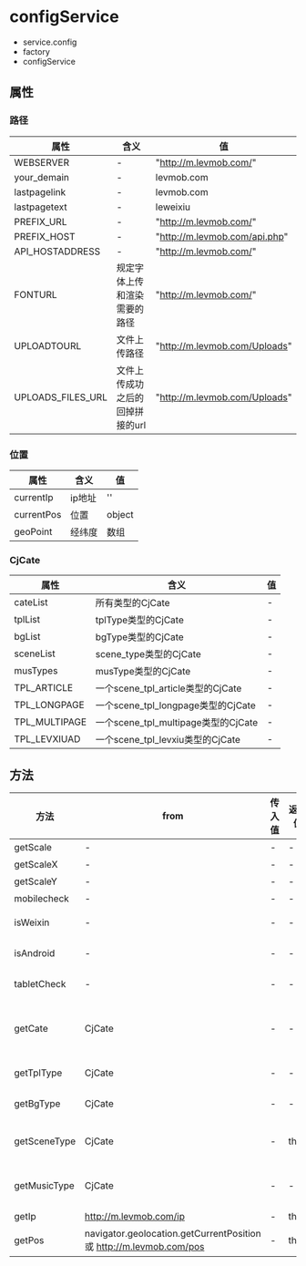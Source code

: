 # configService

- service.config
- factory
- configService

## 属性

### 路径

属性                | 含义                | 值
----------------- | ----------------- | -------------------------------
WEBSERVER         | -                 | "<http://m.levmob.com/>"
your_demain       | -                 | levmob.com
lastpagelink      | -                 | levmob.com
lastpagetext      | -                 | leweixiu
PREFIX_URL        | -                 | "<http://m.levmob.com/>"
PREFIX_HOST       | -                 | "<http://m.levmob.com/api.php>"
API_HOSTADDRESS   | -                 | "<http://m.levmob.com/>"
FONTURL           | 规定字体上传和渲染需要的路径    | "<http://m.levmob.com/>"
UPLOADTOURL       | 文件上传路径            | "<http://m.levmob.com/Uploads>"
UPLOADS_FILES_URL | 文件上传成功之后的回掉拼接的url | "<http://m.levmob.com/Uploads>"

### 位置

属性         | 含义   | 值
---------- | ---- | ------
currentIp  | ip地址 | ''
currentPos | 位置   | object
geoPoint   | 经纬度  | 数组

### CjCate

属性            | 含义                             | 值
------------- | ------------------------------ | -
cateList      | 所有类型的CjCate                    | -
tplList       | tplType类型的CjCate               | -
bgList        | bgType类型的CjCate                | -
sceneList     | scene_type类型的CjCate            | -
musTypes      | musType类型的CjCate               | -
TPL_ARTICLE   | 一个scene_tpl_article类型的CjCate   | -
TPL_LONGPAGE  | 一个scene_tpl_longpage类型的CjCate  | -
TPL_MULTIPAGE | 一个scene_tpl_multipage类型的CjCate | -
TPL_LEVXIUAD  | 一个scene_tpl_levxiu类型的CjCate    | -

## 方法

方法           | from                                                                 | 传入值 | 返回值  | 含义
------------ | -------------------------------------------------------------------- | --- | ---- | --------------------------
getScale     | -                                                                    | -   | -    | 获得缩放比例
getScaleX    | -                                                                    | -   | -    | 获得缩放比例
getScaleY    | -                                                                    | -   | -    | 获得缩放比例
mobilecheck  | -                                                                    | -   | -    | 验证是否是手机
isWeixin     | -                                                                    | -   | -    | 验证是否是微信环境
isAndroid    | -                                                                    | -   | -    | 验证是否是安卓系统
tabletCheck  | -                                                                    | -   | -    | 验证是否是平板设备
getCate      | CjCate                                                               | -   | -    | 获取列表 --场景类型，背景类型，音乐类型，模板类型
getTplType   | CjCate                                                               | -   | -    | 获取tplType类型的cjCate列表
getBgType    | CjCate                                                               | -   | -    | 获取bgType类型的cjCate列表
getSceneType | CjCate                                                               | -   | then | 获取scene_type类型的cjCate列表
getMusicType | CjCate                                                               | -   | -    | 获取musType类型的cjCate列表
getIp        | <http://m.levmob.com/ip>                                             | -   | then | 获取ip地址
getPos       | navigator.geolocation.getCurrentPosition 或 <http://m.levmob.com/pos> | -   | then | 获取地理位置（currentPos）
